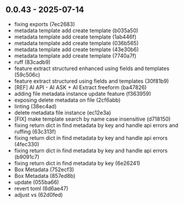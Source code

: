 ## 0.0.43 - 2025-07-14

* fixing exports (7ec2683)
* metadata template add create template (b035a50)
* metadata template add create template (1ab446f)
* metadata template add create template (036b565)
* metadata template add create template (43e30b6)
* metadata template add create template (7740a7f)
* ruff (83cadb9)
* feature extract structured enhanced using fields and templates (59c506c)
* feature extract structured using fields and templates (30f81b9)
* [REF] AI API - AI ASK + AI Extract freeform (ba47826)
* adding file metadata instance update feature (f363959)
* exposing delete metadata on file (2cf6abb)
* linting (38ec4ad)
* delete metadata file instance (ec12e3a)
* [FIX] make template search by name case insensitive (d718150)
* fixing return dict in find metadata by key and handle api errors and ruffing (63c313f)
* fixing return dict in find metadata by key and handle api errors (4fec330)
* fixing return dict in find metadata by key and handle api errors (b9091c7)
* fixing return dict in find metadata by key (6e26241)
* Box Metadata (752ecf3)
* Box Metadata (857ed8b)
* update (055ba66)
* revert toml (6d6ae47)
* adjust vs (62d0fed)